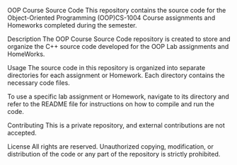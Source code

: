 OOP Course Source Code
This repository contains the source code for the Object-Oriented Programming (OOP)CS-1004 Course assignments and Homeworks completed during the semester.

Description
The OOP Course Source Code repository is created to store and organize the C++ source code developed for the OOP Lab assignments and HomeWorks.

Usage
The source code in this repository is organized into separate directories for each assignment or Homework. Each directory contains the necessary code files.

To use a specific lab assignment or Homework, navigate to its directory and refer to the README file for instructions on how to compile and run the code.

Contributing
This is a private repository, and external contributions are not accepted.

License
All rights are reserved. Unauthorized copying, modification, or distribution of the code or any part of the repository is strictly prohibited.
